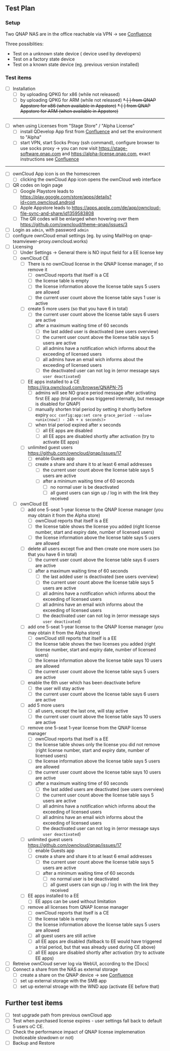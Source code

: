 ## Test Plan

### Setup

Two QNAP NAS are in the office reachable via VPN -> see [Confluence](https://confluence.owncloud.com/display/QNAP/Credentials+for+Access+to+DEV+machines+and+License+Manager)

Three possiblities:

- Test on a unknown state device ( device used by developers)
- Test on a factory state device
- Test on a known state device (eg. previous version installed)

### Test items

- [ ] Installation
  - [ ] by uploading QPKG for x86 (while not released)
  - [ ] by uploading QPKG for ARM (while not released)
        ~~\* [ ] from QNAP Appstore for x86 (when available in Appstore)~~
        ~~\* [ ] from QNAP Appstore for ARM (when available in Appstore)~~
  ***
- [ ] when using Licenses from "Stage Store" / "Alpha License"
  - [ ] install QDevelop App first from [Confluence](https://confluence.owncloud.com/display/QNAP/Credentials+for+Access+to+DEV+machines+and+License+Manager) and set the environment to "Alpha"
  - [ ] start VPN, start Socks Proxy (ssh command), configure browser to use socks proxy -> you can now visit https://stage-software.qnap.com and https://alpha-license.qnap.com, exact instructions see [Confluence](https://confluence.owncloud.com/display/QNAP/Credentials+for+Access+to+DEV+machines+and+License+Manager)

---

- [ ] ownCloud App icon is on the homescreen
  - [ ] clicking the ownCloud App icon opens the ownCloud web interface
- [ ] QR codes on login page
  - [ ] Google Playstore leads to https://play.google.com/store/apps/details?id=com.owncloud.android
  - [ ] Apple Appstore leads to https://apps.apple.com/de/app/owncloud-file-sync-and-share/id1359583808
  - [ ] The QR codes will be enlarged when hovering over them https://github.com/owncloud/theme-qnap/issues/3
- [ ] Login as `admin`, with password `admin`
- [ ] configure ownCloud email settings (eg. by using MailHog on qnap-teamviewer-proxy.owncloud.works)
- [ ] Licensing
  - [ ] Under Settings -> General there is NO input field for a EE license key
  - [ ] ownCloud CE
    - [ ] There is no ownCloud license in the QNAP license manager, if so remove it
      - [ ] ownCloud reports that itself is a CE
      - [ ] the license table is empty
      - [ ] the license information above the license table says 5 users are allowed
      - [ ] the current user count above the license table says 1 user is active
    - [ ] create 5 more users (so that you have 6 in total)
      - [ ] the current user count above the license table says 6 users are active
      - [ ] after a maximum waiting time of 60 seconds
        - [ ] the last added user is deactivated (see users overview)
        - [ ] the current user count above the license table says 5 users are active
        - [ ] all admins have a notification which informs about the exceeding of licensed users
        - [ ] all admins have an email wich informs about the exceeding of licensed users
        - [ ] the deactivated user can not log in (error message says `user deactivated`)
    - [ ] EE apps installed to a CE https://jira.owncloud.com/browse/QNAPN-75
      - [ ] admins will see NO grace period message after activating first EE app (trial period was triggered internally, but message is disabled for QNAP)
      - [ ] manually shorten trial period by setting it shortly before expiry `occ config:app:set core grace_period --value=<unix(now() - 24h + x seconds)>`
      - [ ] when trial period expired after x seconds
        - [ ] all EE apps are disabled
        - [ ] all EE apps are disabled shortly after activation (try to activate EE apps)
    - [ ] unlimited guest users https://github.com/owncloud/qnap/issues/17
      - [ ] enable Guests app
      - [ ] create a share and share it to at least 6 email addresses
        - [ ] the current user count above the license table says 5 users are active
        - [ ] after a minimum waiting time of 60 seconds
          - [ ] no normal user is be deactivated
          - [ ] all guest users can sign up / log in with the link they received
  - [ ] ownCloud EE
    - [ ] add one 5-seat 1-year license to the QNAP license manager (you may obtain it from the Alpha store)
      - [ ] ownCloud reports that itself is a EE
      - [ ] the license table shows the license you added (right license number, start and expiry date, number of licensed users)
      - [ ] the license information above the license table says 5 users are allowed
    - [ ] delete all users except five and then create one more users (so that you have 6 in total)
      - [ ] the current user count above the license table says 6 users are active
      - [ ] after a maximum waiting time of 60 seconds
        - [ ] the last added user is deactivated (see users overview)
        - [ ] the current user count above the license table says 5 users are active
        - [ ] all admins have a notification which informs about the exceeding of licensed users
        - [ ] all admins have an email wich informs about the exceeding of licensed users
        - [ ] the deactivated user can not log in (error message says `user deactivated`)
    - [ ] add one 5-seat 1-year license to the QNAP license manager (you may obtain it from the Alpha store)
      - [ ] ownCloud still reports that itself is a EE
      - [ ] the license table shows the two licenses you added (right license number, start and expiry date, number of licensed users)
      - [ ] the license information above the license table says 10 users are allowed
      - [ ] the current user count above the license table says 5 users are active
    - [ ] enable the 6th user which has been deactivate before
      - [ ] the user will stay active
      - [ ] the current user count above the license table says 6 users are active
    - [ ] add 5 more users
      - [ ] all users, except the last one, will stay active
      - [ ] the current user count above the license table says 10 users are active
    - [ ] remove one 5-seat 1-year license from the QNAP license manager
      - [ ] ownCloud reports that itself is a EE
      - [ ] the license table shows only the license you did not remove (right license number, start and expiry date, number of licensed users)
      - [ ] the license information above the license table says 5 users are allowed
      - [ ] the current user count above the license table says 10 users are active
      - [ ] after a maximum waiting time of 60 seconds
        - [ ] the last added users are deactivated (see users overview)
        - [ ] the current user count above the license table says 5 users are active
        - [ ] all admins have a notification which informs about the exceeding of licensed users
        - [ ] all admins have an email wich informs about the exceeding of licensed users
        - [ ] the deactivated user can not log in (error message says `user deactivated`)
    - [ ] unlimited guest users https://github.com/owncloud/qnap/issues/17
      - [ ] enable Guests app
      - [ ] create a share and share it to at least 6 email addresses
        - [ ] the current user count above the license table says 5 users are active
        - [ ] after a minimum waiting time of 60 seconds
          - [ ] no normal user is be deactivated
          - [ ] all guest users can sign up / log in with the link they received
    - [ ] EE apps installed to a EE
      - [ ] EE apps can be used without limitation
    - [ ] remove all licenses from QNAP license manager
      - [ ] ownCloud reports that itself is a CE
      - [ ] the license table is empty
      - [ ] the license information above the license table says 5 users are allowed
      - [ ] all guest users are still active
      - [ ] all EE apps are disabled (fallback to EE would have triggered a trial period, but that was already used during CE above)
      - [ ] all EE apps are disabled shortly after activation (try to activate EE apps)
- [ ] Retreive ownCloud server log via WebUI, according to the [Docs]
- [ ] Connect a share from the NAS as external storage
  - [ ] create a share on the QNAP device -> see [Confluence](https://confluence.owncloud.com/display/QNAP/Documentation)
  - [ ] set up external storage with the SMB app
  - [ ] set up external stroage with the WND app (activate EE before that)

## Further test items

- [ ] test upgrade path from previous ownCloud app
- [ ] Test when purchased license expires - user settings fall back to default 5 users oC CE.
- [ ] Check the performance impact of QNAP license implemenation (noticeable slowdown or not)
- [ ] Backup and Restore
